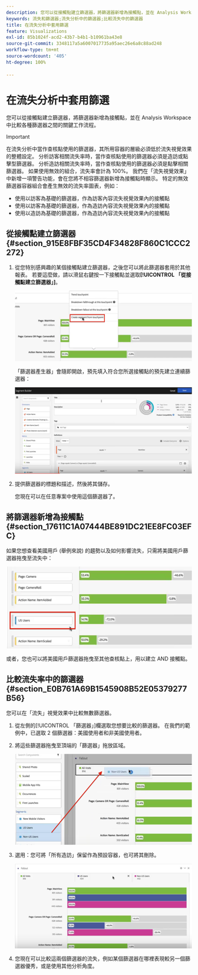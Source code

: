 ```yaml
---
description: 您可以從接觸點建立篩選器，將篩選器新增為接觸點，並在 Analysis Workspace 中比較各種篩選器之間的關鍵工作流程。
keywords: 流失和篩選器;流失分析中的篩選器;比較流失中的篩選器
title: 在流失分析中套用篩選
feature: Visualizations
exl-id: 85b1024f-acd2-43b7-b4b1-b10961ba43e8
source-git-commit: 3348117a5a6007017735a95aec26e6a8c88ad248
workflow-type: tm+mt
source-wordcount: '405'
ht-degree: 100%

---
```


# 在流失分析中套用篩選

您可以從接觸點建立篩選器，將篩選器新增為接觸點，並在 Analysis Workspace 中比較各種篩選器之間的關鍵工作流程。

>[!IMPORTANT]
>
>在流失分析中當作查核點使用的篩選器，其所用容器的層級必須低於流失視覺效果的整體設定。 分析訪客相關流失率時，當作查核點使用的篩選器必須是造訪或點擊型篩選器。 分析造訪相關流失率時，當作查核點使用的篩選器必須是點擊相關篩選器。 如果使用無效的組合，流失率會計為 100%。 我們在「流失視覺效果」中新增一項警告功能，會在您將不相容篩選器新增為接觸點時顯示。 特定的無效篩選器容器組合會產生無效的流失率圖表，例如：

* 使用以訪客為基礎的篩選器，作為訪客內容流失視覺效果內的接觸點
* 使用以訪客為基礎的篩選器，作為造訪內容流失視覺效果內的接觸點
* 使用以造訪為基礎的篩選器，作為造訪內容流失視覺效果內的接觸點

## 從接觸點建立篩選器 {#section_915E8FBF35CD4F34828F860C1CCC2272}

1. 從您特別感興趣的某個接觸點建立篩選器，之後您可以將此篩選器套用於其他報表。 若要這麼做，請以滑鼠右鍵按一下接觸點並選取&#x200B;**[!UICONTROL 「從接觸點建立篩選器」]**。

   ![](assets/segment-from-touchpoint.png)

   「篩選器產生器」會隨即開啟，預先填入符合您所選接觸點的預先建立連續篩選器：

   ![](assets/segment-builder.png)

1. 提供篩選器的標題和描述，然後將其儲存。

   您現在可以在任意專案中使用這個篩選器了。

## 將篩選器新增為接觸點 {#section_17611C1A07444BE891DC21EE8FC03EFC}

如果您想查看美國用戶 (舉例來說) 的趨勢以及如何影響流失，只需將美國用戶篩選器拖曳至流失中：

![](assets/segment-touchpoint.png)

或者，您也可以將美國用戶篩選器拖曳至其他查核點上，用以建立 AND 接觸點。

## 比較流失率中的篩選器 {#section_E0B761A69B1545908B52E05379277B56}

您可以在「流失」視覺效果中比較無數篩選器。

1. 從左側的[!UICONTROL 「篩選器」]欄選取您想要比較的篩選器。 在我們的範例中，已選取 2 個篩選器：美國使用者和非美國使用者。
1. 將這些篩選器拖曳至頂端的「篩選器」拖放區域。

   ![](assets/segment-drop.png)

1. 選用：您可將「所有造訪」保留作為預設容器，也可將其刪除。

   ![](assets/seg-compare.png)

1. 您現在可以比較這兩個篩選器的流失，例如某個篩選器在哪裡表現較另一個篩選器優秀，或是使用其他分析角度。
